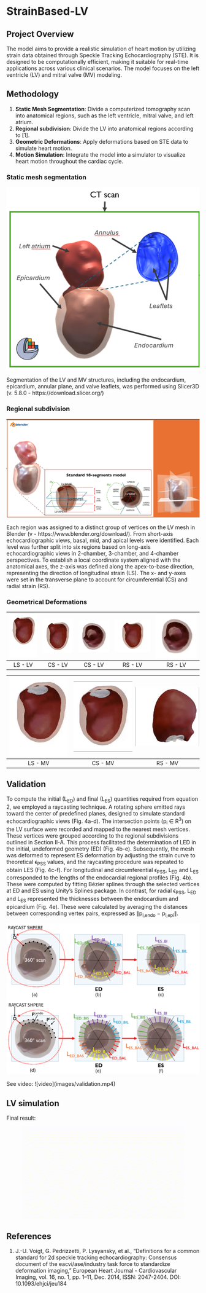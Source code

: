 # StrainBased-LV

## Project Overview

The model aims to provide a realistic simulation of heart motion by utilizing strain data obtained through Speckle Tracking Echocardiography (STE). It is designed to be computationally efficient, making it suitable for real-time applications across various clinical scenarios. The model focuses on the left ventricle (LV) and mitral valve (MV) modeling.

## Methodology

1. **Static Mesh Segmentation**: Divide a computerized tomography scan into anatomical regions, such as the left ventricle, mitral valve, and left atrium.
2. **Regional subdivision**: Divide the LV into anatomical regions according to [1].
3. **Geometric Deformations**: Apply deformations based on STE data to simulate heart motion.
4. **Motion Simulation**: Integrate the model into a simulator to visualize heart motion throughout the cardiac cycle.

### Static mesh segmentation
<p align="center">
  <img src="images/segment_slicer.png" alt="segment">
</p>
Segmentation of the LV and MV structures, including the endocardium, epicardium, annular plane, and valve leaflets, was performed using Slicer3D (v. 5.8.0 - https://download.slicer.org/)

### Regional subdivision
<p align="center">
  <img src="images/geomSub.png" alt="geom">
</p>
Each region was assigned to a distinct group of vertices on the LV mesh in Blender (v  - https://www.blender.org/download/). From short-axis echocardiographic views, basal, mid, and apical levels were identified. Each level was further split into six regions based on long-axis echocardiographic views in 2-chamber, 3-chamber, and 4-chamber perspectives. 
To establish a local coordinate system aligned with the anatomical axes, the z-axis was defined along the apex-to-base direction, representing the direction of longitudinal strain (LS). The x- and y-axes were set in the transverse plane to account for circumferential (CS) and radial strain (RS).

### Geometrical Deformations
| ![LS_LV](images/LS_LV.gif) | ![CS_LV1](images/CS_LV1.gif) | ![CS_LV2](images/CS_LV2.gif) | ![RS_LV1](images/RS_LV1.gif) | ![RS_LV2](images/RS_LV2.gif) |
|:--------------------------------------------:|:--------------------------------------------:|:--------------------------------------------:|:--------------------------------------------:|:--------------------------------------------:|
| LS - LV                             | CS - LV                             | CS - LV                            | RS - LV                             | RS - LV                            |

| <img src="images/LS_MV.gif" alt="LS_MV" width="200"/> | <img src="images/CS_MV.gif" alt="CS_MV" width="200"/> | <img src="images/Leaf_MV.gif" alt="Leaf_MV" width="200" style="transform: rotate(90deg);"/> |
|:--------------------------------------------:|:--------------------------------------------:|:--------------------------------------------:|
| LS - MV                    | CS - MV                      | RS - MV                      |


## Validation
To compute the initial (L<sub>ED</sub>) and final (L<sub>ES</sub>) quantities required from equation 2, we employed a raycasting technique. A rotating sphere emitted rays toward the center of predefined planes, designed to simulate standard echocardiographic views (Fig. 4a-d). The intersection points (p<sub>i</sub> ∈ R<sup>3</sup>) on the LV surface were recorded and mapped to the nearest mesh vertices. These vertices were grouped according to the regional subdivisions outlined in Section II-A. This process facilitated the determination of LED in the initial, undeformed geometry (ED) (Fig. 4b-e). Subsequently, the mesh was deformed to represent ES deformation by adjusting the strain curve to theoretical ϵ<sub>PSS</sub> values, and the raycasting procedure was repeated to obtain LES (Fig. 4c-f). For longitudinal and circumferential ϵ<sub>PSS</sub>, L<sub>ED</sub> and L<sub>ES</sub> corresponded to the lengths of the endocardial regional profiles (Fig. 4b). These were computed by fitting Bézier splines through the selected vertices at ED and ES using Unity’s Splines package. In contrast, for radial ϵ<sub>PSS</sub>, L<sub>ED</sub> and L<sub>ES</sub> represented the thicknesses between the endocardium and epicardium (Fig. 4e). These were calculated by averaging the distances between corresponding vertex pairs, expressed as ∥p<sub>i,endo</sub> − p<sub>i,epi</sub>∥.
<p align="center">
  <img src="images/valid.png" alt="Raycast for deformation detection">
</p>
See video:
![video](images/validation.mp4)
</p>

## LV simulation
Final result:
<p align="center">
  <img src="images/LVdyn.gif" alt="lvF">
</p>

## References
1. J.-U. Voigt, G. Pedrizzetti, P. Lysyansky, et al., “Definitions for a common standard for 2d speckle tracking echocardiography: Consensus document of the eacvi/ase/industry task force to standardize deformation imaging,” European Heart Journal - Cardiovascular Imaging, vol. 16, no. 1, pp. 1–11, Dec. 2014, ISSN: 2047-2404. DOI: 10.1093/ehjci/jeu184
